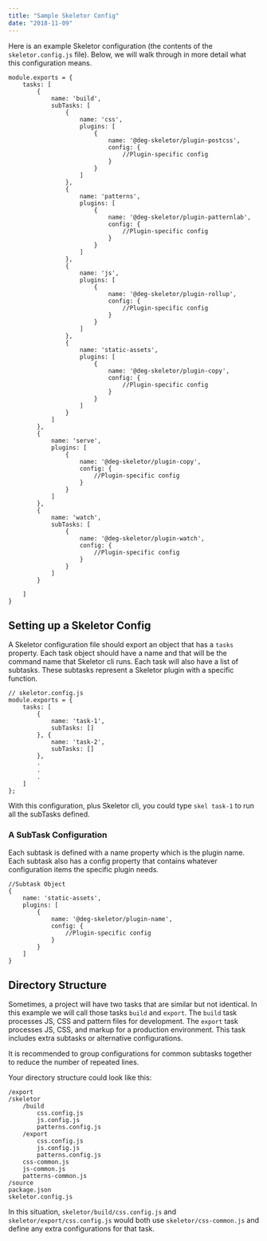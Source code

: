 ```yaml
---
title: "Sample Skeletor Config"
date: "2018-11-09"
---
```


Here is an example Skeletor configuration (the contents of the `skeletor.config.js` file). Below, we will walk through in more detail what this configuration means.

```
module.exports = {
	tasks: [
		{
			name: 'build',
			subTasks: [
				{
                    name: 'css', 
                    plugins: [
                        {
                            name: '@deg-skeletor/plugin-postcss',
                            config: {
                                //Plugin-specific config
                            }
                        }
                    ]
                },
                {
                    name: 'patterns', 
                    plugins: [
                        {
                            name: '@deg-skeletor/plugin-patternlab',
                            config: {
                                //Plugin-specific config
                            }
                        }
                    ]
                },
                {
                    name: 'js', 
                    plugins: [
                        {
                            name: '@deg-skeletor/plugin-rollup',
                            config: {
                                //Plugin-specific config
                            }
                        }
                    ]
                },
                {
                    name: 'static-assets', 
                    plugins: [
                        {
                            name: '@deg-skeletor/plugin-copy',
                            config: {
                                //Plugin-specific config
                            }
                        }
                    ]
                }
			]
		},
		{
			name: 'serve',
            plugins: [
                {
                    name: '@deg-skeletor/plugin-copy',
                    config: {
                        //Plugin-specific config
                    }
                }
            ]
		},
		{
			name: 'watch',
			subTasks: [
				{
                    name: '@deg-skeletor/plugin-watch',
                    config: {
                        //Plugin-specific config
                    }
                }
			]
		}

	]
}
```

## Setting up a Skeletor Config
A Skeletor configuration file should export an object that has a `tasks` property. Each task object should have a name and that will be the command name that Skeletor cli runs. Each task will also have a list of subtasks. These subtasks represent a Skeletor plugin with a specific function.

```
// skeletor.config.js
module.exports = {
	tasks: [
        {
            name: 'task-1',
            subTasks: []
        }, {
            name: 'task-2',
            subTasks: []
        },
        .
        .
        .
    ]
};
```
With this configuration, plus Skeletor cli, you could type `skel task-1` to run all the subTasks defined.

### A SubTask Configuration
Each subtask is defined with a name property which is the plugin name. Each subtask also has a config property that contains whatever configuration items the specific plugin needs.

```
//Subtask Object
{
    name: 'static-assets', 
    plugins: [
        {
            name: '@deg-skeletor/plugin-name',
            config: {
                //Plugin-specific config
            }
        }
    ]
}
```

## Directory Structure
Sometimes, a project will have two tasks that are similar but not identical. In this example we will call those tasks `build` and `export`. The `build` task processes JS, CSS and pattern files for development. The `export` task processes JS, CSS, and markup for a production environment. This task includes extra subtasks or alternative configurations.

It is recommended to group configurations for common subtasks together to reduce the number of repeated lines. 

Your directory structure could look like this:
```
/export
/skeletor
    /build
        css.config.js
        js.config.js
        patterns.config.js
    /export
        css.config.js
        js.config.js
        patterns.config.js
    css-common.js
    js-common.js
    patterns-common.js
/source
package.json
skeletor.config.js
```

In this situation, `skeletor/build/css.config.js` and `skeletor/export/css.config.js` would both use `skeletor/css-common.js` and define any extra configurations for that task.